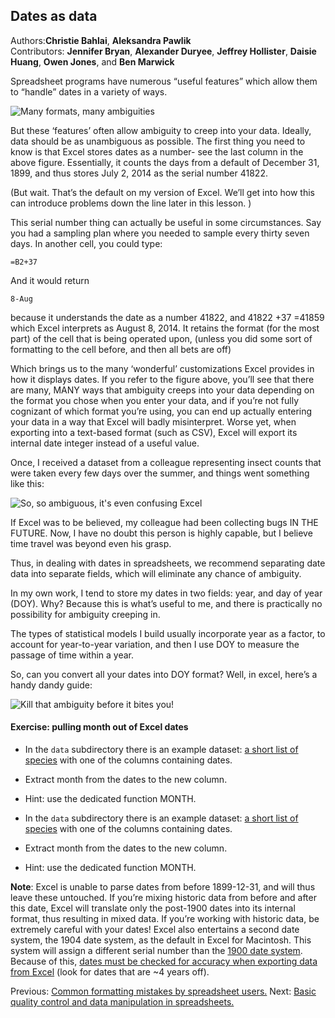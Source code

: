 ## Dates as data ##

Authors:**Christie Bahlai**, **Aleksandra Pawlik**<br>
Contributors: **Jennifer Bryan**, **Alexander Duryee**, **Jeffrey Hollister**, **Daisie Huang**, **Owen Jones**, and
**Ben Marwick**

Spreadsheet programs have numerous “useful features” which allow them to “handle” dates in a variety of ways.

![Many formats, many ambiguities](https://raw.githubusercontent.com/cbahlai/datacarpentry/master/lessons/excel/images/5_excel_dates_1.jpg)

But these ‘features’ often allow ambiguity to creep into your data. Ideally, data should be as unambiguous as possible. The first thing you need to know is that Excel stores dates as a number- see the last column in the above figure. Essentially, it counts the days from a default of December 31, 1899, and thus stores July 2, 2014 as  the serial number 41822.

(But wait. That’s the default on my version of Excel. We’ll get into how this can introduce problems down the line later in this lesson. )

This serial number thing can actually be useful in some circumstances. Say you had a sampling plan where you needed to sample every thirty seven days. In another cell, you could type:
    
    =B2+37
    
And it would return

    8-Aug

because it understands the date as a number 41822, and 41822 +37 =41859 which Excel interprets as August 8, 2014. It retains the format (for the most part) of the cell that is being operated upon, (unless you did some sort of formatting to the cell before, and then all bets are off)

Which brings us to the many ‘wonderful’ customizations Excel provides in how it displays dates. If you refer to the figure above, you’ll see that there are many, MANY ways that ambiguity creeps into your data depending on the format you chose when you enter your data, and if you’re not fully cognizant of which format you’re using, you can end up actually entering your data in a way that Excel will badly misinterpret. Worse yet, when exporting into a text-based format (such as CSV), Excel will export its internal date integer instead of a useful value.

Once, I received a dataset from a colleague representing insect counts that were taken every few days over the summer, and things went something like this:

![So, so ambiguous, it's even confusing Excel](https://raw.githubusercontent.com/cbahlai/datacarpentry/master/lessons/excel/images/6_excel_dates_2.jpg)


If Excel was to be believed, my colleague had been collecting bugs IN THE FUTURE. Now, I have no doubt this person is highly capable, but I believe time travel was beyond even his grasp.

Thus, in dealing with dates in spreadsheets, we recommend separating date data into separate fields, which will eliminate any chance of ambiguity. 

In my own work, I tend to store my dates in two fields: year, and day of year (DOY). Why? Because this is what’s useful to me, and there is practically no possibility for ambiguity creeping in.

The types of statistical models I build usually incorporate year as a factor, to account for year-to-year variation, and then I use DOY to measure the passage of time within a year. 

So, can you convert all your dates into DOY format? Well, in excel, here’s a handy dandy guide:

![Kill that ambiguity before it bites you!](https://raw.githubusercontent.com/cbahlai/datacarpentry/master/lessons/excel/images/7_excel_dates_3.jpg)



#### Exercise: pulling month out of Excel dates ####

+   In the `data` subdirectory there is an example dataset:  [a short list of species](../../../data/biology/surveys-exercise-extract_month.csv) with one of the columns containing dates. 
+   Extract month from the dates to the new column.
+   Hint: use the dedicated function MONTH.

+   In the `data` subdirectory there is an example dataset:  [a short list of species](../../../data/biology/surveys-exercise-extract_month.csv) with one of the columns containing dates. 
+   Extract month from the dates to the new column.
+   Hint: use the dedicated function MONTH.

**Note**: Excel is unable to parse dates from before 1899-12-31, and will thus leave these untouched.  If you’re mixing historic data from before and after this date, Excel will translate only the post-1900 dates into its internal format, thus resulting in mixed data.  If you’re working with historic data, be extremely careful with your dates!
Excel also entertains a second date system, the 1904 date system, as the default in Excel for Macintosh. This system will assign a different serial number than the [1900 date system](https://support.microsoft.com/kb/180162). Because of this, [dates must be checked for accuracy when exporting data from Excel](http://datapub.cdlib.org/2014/04/10/abandon-all-hope-ye-who-enter-dates-in-excel/) (look for dates that are ~4 years off). 

Previous: [Common formatting mistakes by spreadsheet users.](02-common-mistakes.md) Next: [Basic quality control and data manipulation in spreadsheets.](04-quality-control.md)
